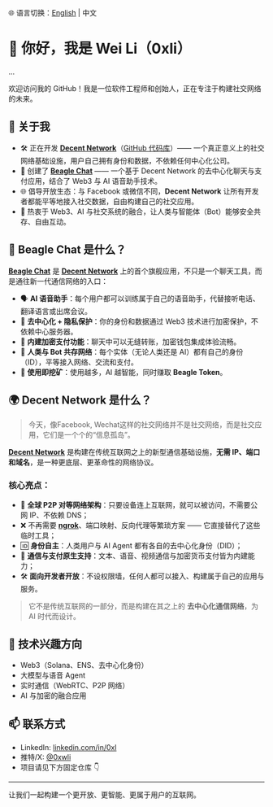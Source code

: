 🌐 语言切换：[English](./README.md) | 中文

# 👋 你好，我是 Wei Li（0xli）
...

欢迎访问我的 GitHub！我是一位软件工程师和创始人，正在专注于构建社交网络的未来。

## 🧠 关于我

- 🛠 正在开发 **[Decent Network](https://decent.network)**（[GitHub 代码库](https://github.com/decentnetworks)）—— 一个真正意义上的社交网络基础设施，用户自己拥有身份和数据，不依赖任何中心化公司。
- 💬 创建了 **[Beagle Chat](https://beagle.chat)** —— 一个基于 Decent Network 的去中心化聊天与支付应用，结合了 Web3 与 AI 语音助手技术。
- 🌐 倡导开放生态：与 Facebook 或微信不同，**Decent Network** 让所有开发者都能平等地接入社交数据，自由构建自己的社交应用。
- 🌱 热衷于 Web3、AI 与社交系统的融合，让人类与智能体（Bot）能够安全共存、自由互动。

## 💬 Beagle Chat 是什么？

**[Beagle Chat](https://beagle.chat)** 是 **[Decent Network](https://decent.network)** 上的首个旗舰应用，不只是一个聊天工具，而是通往新一代通信网络的入口：

- 🗣️ **AI 语音助手**：每个用户都可以训练属于自己的语音助手，代替接听电话、翻译语言或出席会议。
- 🔐 **去中心化 + 隐私保护**：你的身份和数据通过 Web3 技术进行加密保护，不依赖中心服务器。
- 💸 **内建加密支付功能**：聊天中可以无缝转账，加密钱包集成体验流畅。
- 🤖 **人类与 Bot 共存网络**：每个实体（无论人类还是 AI）都有自己的身份（ID），平等接入网络、交流和支付。
- 🎁 **使用即挖矿**：使用越多，AI 越智能，同时赚取 **Beagle Token**。

## 🌍 Decent Network 是什么？

> 今天，像Facebook, Wechat这样的社交网络并不是社交网络，而是社交应用，它们是一个个的“信息孤岛”。

**[Decent Network](https://decent.network)** 是构建在传统互联网之上的新型通信基础设施，**无需 IP、端口和域名**，是一种更底层、更革命性的网络协议。

### 核心亮点：

- 🔗 **全球 P2P 对等网络架构**：只要设备连上互联网，就可以被访问，不需要公网 IP、不依赖 DNS；
- ❌ 不再需要 **[ngrok](https://github.com/NGROK)**、端口映射、反向代理等繁琐方案 —— 它直接替代了这些临时工具；
- 🆔 **身份自主**：人类用户与 AI Agent 都有各自的去中心化身份（DID）；
- 💬 **通信与支付原生支持**：文本、语音、视频通信与加密货币支付皆为内建能力；
- 🛠️ **面向开发者开放**：不设权限墙，任何人都可以接入、构建属于自己的应用与服务。

> 它不是传统互联网的一部分，而是构建在其之上的 **去中心化通信网络**，为 AI 时代而设计。

## 🔧 技术兴趣方向

- Web3（Solana、ENS、去中心化身份）
- 大模型与语音 Agent
- 实时通信（WebRTC、P2P 网络）
- AI 与加密的融合应用

## 📫 联系方式

- LinkedIn: [linkedin.com/in/0xl](https://linkedin.com/in/0xl)
- 推特/X: [@0xwli](https://x.com/0xwli)
- 项目请见下方固定仓库 👇

---

让我们一起构建一个更开放、更智能、更属于用户的互联网。
